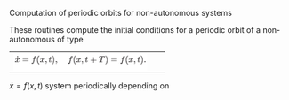 Computation of periodic orbits for non-autonomous systems

These routines compute the initial conditions for a periodic orbit of a non-autonomous of type

<DIV ALIGN="CENTER" CLASS="mathdisplay"><!-- MATH
 \begin{equation*}
\dot{x}=f(x,t),\quad f(x,t+T)=f(x,t)
\end{equation*}
 -->
<TABLE CLASS="equation*" CELLPADDING="0" WIDTH="100%" ALIGN="CENTER">
<TR VALIGN="MIDDLE">
<TD NOWRAP ALIGN="CENTER"><SPAN CLASS="MATH"><IMG
 WIDTH="241" HEIGHT="32" ALIGN="MIDDLE" BORDER="0"
 SRC="img1.png"
 ALT="$\displaystyle \dot{x}=f(x,t),\quad f(x,t+T)=f(x,t)$"></SPAN></TD>
<TD NOWRAP CLASS="eqno" WIDTH="10" ALIGN="RIGHT">
&nbsp;&nbsp;&nbsp;</TD></TR>
</TABLE></DIV>

$\dot{x}=f(x,t)$
system periodically depending on
